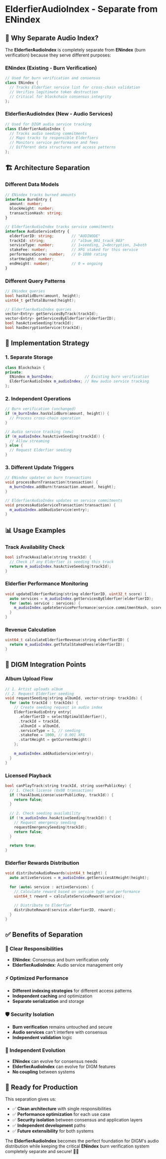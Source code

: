 # ElderfierAudioIndex - Separate from ENindex

## 🎯 **Why Separate Audio Index?**

The **ElderfierAudioIndex** is completely separate from **ENindex** (burn verification) because they serve different purposes:

### **ENindex (Existing - Burn Verification)**
```cpp
// Used for burn verification and consensus
class ENindex {
  // Tracks Elderfier service list for cross-chain validation
  // Verifies legitimate token destruction
  // Critical for blockchain consensus integrity
};
```

### **ElderfierAudioIndex (New - Audio Services)**  
```cpp
// Used for DIGM audio service tracking
class ElderfierAudioIndex {
  // Tracks audio seeding commitments
  // Maps tracks to responsible Elderfiers
  // Monitors service performance and fees
  // Different data structures and access patterns
};
```

## 🏗️ **Architecture Separation**

### **Different Data Models**
```typescript
// ENindex tracks burned amounts
interface BurnEntry {
  amount: number;
  blockHeight: number;
  transactionHash: string;
}

// ElderfierAudioIndex tracks service commitments
interface AudioServiceEntry {
  elderfierID: string;        // "AUDINODE"
  trackId: string;            // "album_001_track_003"
  serviceType: number;        // 1=seeding, 2=decryption, 3=both
  stakeFee: number;           // XFG staked for this service
  performanceScore: number;   // 0-1000 rating
  startHeight: number;
  endHeight: number;          // 0 = ongoing
}
```

### **Different Query Patterns**
```cpp
// ENindex queries
bool hasValidBurn(amount, height);
uint64_t getTotalBurned(height);

// ElderfierAudioIndex queries  
vector<Entry> getServicesByTrack(trackId);
vector<Entry> getServicesByElderfier(elderfierID);
bool hasActiveSeeding(trackId);
bool hasDecryptionService(trackId);
```

## 🔧 **Implementation Strategy**

### **1. Separate Storage**
```cpp
class Blockchain {
private:
  ENindex m_burnIndex;              // Existing burn verification
  ElderfierAudioIndex m_audioIndex; // New audio service tracking
};
```

### **2. Independent Operations**
```cpp
// Burn verification (unchanged)
if (m_burnIndex.hasValidBurn(amount, height)) {
  // Process cross-chain operation
}

// Audio service tracking (new)
if (m_audioIndex.hasActiveSeeding(trackId)) {
  // Allow streaming
} else {
  // Request Elderfier seeding
}
```

### **3. Different Update Triggers**
```cpp
// ENindex updates on burn transactions
void processBurnTransaction(transaction) {
  m_burnIndex.addBurn(transaction.amount, height);
}

// ElderfierAudioIndex updates on service commitments
void processAudioServiceTransaction(transaction) {
  m_audioIndex.addAudioService(entry);
}
```

## 📊 **Usage Examples**

### **Track Availability Check**
```cpp
bool isTrackAvailable(string trackId) {
  // Check if any Elderfier is seeding this track
  return m_audioIndex.hasActiveSeeding(trackId);
}
```

### **Elderfier Performance Monitoring**
```cpp
void updateElderfierRating(string elderfierID, uint32_t score) {
  auto services = m_audioIndex.getServicesByElderfier(elderfierID);
  for (auto& service : services) {
    m_audioIndex.updateServicePerformance(service.commitmentHash, score);
  }
}
```

### **Revenue Calculation**
```cpp
uint64_t calculateElderfierRevenue(string elderfierID) {
  return m_audioIndex.getTotalStakedFees(elderfierID);
}
```

## 🎵 **DIGM Integration Points**

### **Album Upload Flow**
```cpp
// 1. Artist uploads album
// 2. Request Elderfier seeding
void requestSeeding(string albumId, vector<string> trackIds) {
  for (auto trackId : trackIds) {
    // Create seeding request in audio index
    ElderfierAudioEntry entry{
      .elderfierID = selectOptimalElderfier(),
      .trackId = trackId,
      .albumId = albumId,
      .serviceType = 1, // seeding
      .stakeFee = 1000, // 0.001 XFG
      .startHeight = getCurrentHeight()
    };
    
    m_audioIndex.addAudioService(entry);
  }
}
```

### **Licensed Playback**
```cpp
bool canPlayTrack(string trackId, string userPublicKey) {
  // 1. Check license (0x0B transaction)
  if (!hasAlbumLicense(userPublicKey, trackId)) {
    return false;
  }
  
  // 2. Check seeding availability
  if (!m_audioIndex.hasActiveSeeding(trackId)) {
    // Request emergency seeding
    requestEmergencySeeding(trackId);
    return false;
  }
  
  return true;
}
```

### **Elderfier Rewards Distribution**
```cpp
void distributeAudioRewards(uint64_t height) {
  auto activeServices = m_audioIndex.getServicesAtHeight(height);
  
  for (auto& service : activeServices) {
    // Calculate reward based on service type and performance
    uint64_t reward = calculateServiceReward(service);
    
    // Distribute to Elderfier
    distributeReward(service.elderfierID, reward);
  }
}
```

## ✅ **Benefits of Separation**

### **🎯 Clear Responsibilities**
- **ENindex**: Consensus and burn verification only
- **ElderfierAudioIndex**: Audio service management only

### **⚡ Optimized Performance**  
- **Different indexing strategies** for different access patterns
- **Independent caching** and optimization
- **Separate serialization** and storage

### **🛡️ Security Isolation**
- **Burn verification** remains untouched and secure
- **Audio services** can't interfere with consensus
- **Independent validation** logic

### **🔄 Independent Evolution**
- **ENindex** can evolve for consensus needs
- **ElderfierAudioIndex** can evolve for DIGM features
- **No coupling** between systems

## 🚀 **Ready for Production**

This separation gives us:
- ✅ **Clean architecture** with single responsibilities
- ✅ **Performance optimization** for each use case  
- ✅ **Security isolation** between consensus and application layers
- ✅ **Independent development** paths
- ✅ **Future extensibility** for both systems

The **ElderfierAudioIndex** becomes the perfect foundation for DIGM's audio distribution while keeping the critical **ENindex** burn verification system completely separate and secure! 🏰🎵
